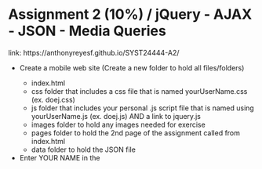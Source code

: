 <h1>Assignment 2 (10%) / jQuery - AJAX - JSON - Media Queries</h1>

<p>link: https://anthonyreyesf.github.io/SYST24444-A2/</p>
  
<ul>
  <li>Create a mobile web site (Create a new folder to hold all files/folders)</li>
    <ul>
      <li>index.html</li>
      <li>css folder that includes a css file that is named yourUserName.css (ex. doej.css)</li>
      <li>js folder that includes your personal .js script file that is named using yourUserName.js (ex. doej.js) AND a link to jquery.js</li>
      <li>images folder to hold any images needed for exercise</li>
      <li>pages folder to hold the 2nd page of the assignment called from index.html</li>
      <li>data folder to hold the JSON file</li>
    </ul>
    <li>Enter YOUR NAME in the <title> tags AND your name and student number in a comment at the top of the index.html</li>
    <li>Be sure to include the viewport setting in your index.html</li> 
    <hr>   
    <li>Download this JSON file: A2-JSON.zip unzip and save into your data folder</li>
    <li>Download this zip file of images: flowerImages.zip and include all images in your images folder</li>    
    <br>  
    <li>Edit the .json file and include your personal information where indicated</li>
    <li>On load of site (in document.ready):</li>
      <ul>
        <li>Retrieve the .json file using an AJAX call</li>
        <li>Retrieve the .json file using an AJAX callRetrieve your personal information into variables and save to local storage so this information can be used on the second page</li>
        <li>Save the categories from the JSON file into an array</li>
        <li>Create an array of all the flower information (flowerlist in JSON file) using a Class with a Constructor; Save this array in local storage (remember arrays have to be stringified before saving to local storage)</li>
      </ul>
    <hr>
    <li>Header area that includes Assignment #2 / Your Name (from variable that holds data from .json file) / Your Student Number (from variable that holds data from .json file); This header must be on both pages; (Hint: Build entire header using template literal in script)</li>
    <li>Footer line that includes Your Login Name (from variable that holds data from .json file)/ Your Campus (from variable that holds data from .json file); this footer must be on both pages.</li>
    <br>
    <li>Content area on the main page:</li>
    <ul>
      <li>Use the categories array built from the JSON file and create a list of anchor links using each category (anchor links must be formatted to look more like buttons); these links will send the user to the 2nd page; these must be created dynamically in the .js file;</li>
      <li>Use the categories array build from the JSON File and display the images attached to each category; the images must be created dynamically in the .js file;</li>
      <li>Layout and formatting is your choice but all must fit in the mobile view (Landscape only);</li>
      <li>When a selection is clicked, save category chosen to local storage and traverse to the 2nd page</li>
    </ul>
    <hr>
    <li>Content on the individual page (a separate page with a separate .js and .css files) will include the following:</li>
      <ul>
        <li>Retrieve your personal data, the user's choice of category and the array of flower data from local storage</li>
        <li>Create Header and Footer as on main page pulling data from variables retrieved from local storage</li>
        <li>Under the header, display the category chosen as a list header</li>
        <li>Use the category picked and the array of flower data to create a list of all items for the specific category chosen displaying the name, the photo, the price and the instructions;</li>
        <li>Formatting must be used and layout of data is your choice; this page can have scrolling but not excessive (make sure images are mobile size)</li>
        <li>Include a back button somewhere on the page to return to index.html</li>
      </ul>
      <hr>
      <h3>How I will be grading exercise...</h3>
      <li>I will be using Chrome's Toggle Device Bar for Galaxy S5 in Landscape mode only</li>
      <li>Remember, this is a mobile site so formatting and layout should reflect this; too much scrolling or whitespace will reduce your mark.</li>
      <hr>
      <h3>What to submit...</h3>
      <li>ZIP the entire completed exercise folder and submit to the appropriate DropBox in SLATE by the Due Date indicated</li>
      <li>Publish and include the URL to the site</li>
      <li>Remember: You have 3 days past the due date with 10% off per day to submit</li>
      <li>Each assignment must be done individually.</li>
      <li>I will be checking for copying especially if the assignments look similar and will file an academic integrity breach if necessary</li>
      <li>This is not an assignment that should be started the day it is due.</li>
      <li>Since you have 2 weeks to complete the assignment, NO EXTENSIONS to the due date will be given.</li>
</ul>
<hr>
<h3>Grading Rubric...</h3>
<table>
  <tr>
    <td>Header and Footer</td>
    <td>1</td>
  </tr>
  <tr>
    <td>Main page (mobile), layout, formatting, JSON/AJAX, Class with Constructor and local storage</td>
    <td>5</td>
  </tr>
  <tr>
    <td>Individual page setup (mobile), layout formatting, and local storage</td>
    <td>4</td>
  </tr>
</table>
